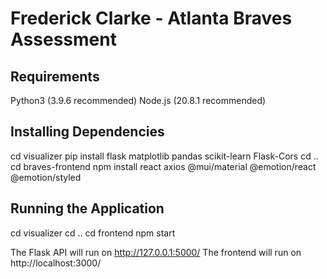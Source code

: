 # Frederick Clarke - Atlanta Braves Assessment

## Requirements
Python3 (3.9.6 recommended)
Node.js (20.8.1 recommended)

## Installing Dependencies
cd visualizer
pip install flask matplotlib pandas scikit-learn Flask-Cors
cd ..
cd braves-frontend
npm install react axios @mui/material @emotion/react @emotion/styled

## Running the Application
cd visualizer
cd ..
cd frontend
npm start

The Flask API will run on http://127.0.0.1:5000/
The frontend will run on http://localhost:3000/
